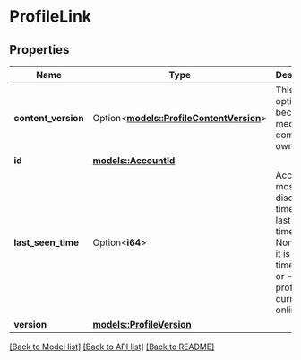 # ProfileLink

## Properties

Name | Type | Description | Notes
------------ | ------------- | ------------- | -------------
**content_version** | Option<[**models::ProfileContentVersion**](ProfileContentVersion.md)> | This is optional because media component owns it. | [optional]
**id** | [**models::AccountId**](AccountId.md) |  | 
**last_seen_time** | Option<**i64**> | Account's most recent disconnect time.  If the last seen time is not None, then it is Unix timestamp or -1 if the profile is currently online. | [optional]
**version** | [**models::ProfileVersion**](ProfileVersion.md) |  | 

[[Back to Model list]](../README.md#documentation-for-models) [[Back to API list]](../README.md#documentation-for-api-endpoints) [[Back to README]](../README.md)


